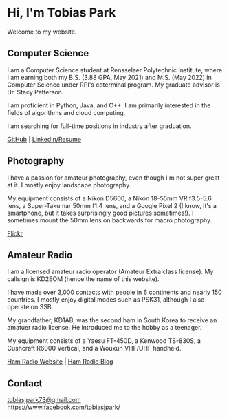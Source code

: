 # Hi, I'm Tobias Park
Welcome to my website.  

## Computer Science  
I am a Computer Science student at Rensselaer Polytechnic Institute, where I am earning both my B.S. (3.88 GPA, May 2021) and M.S. (May 2022) in Computer Science under RPI's coterminal program. My graduate advisor is Dr. Stacy Patterson.    

I am proficient in Python, Java, and C++. I am primarily interested in the fields of algorithms and cloud computing.  

I am searching for full-time positions in industry after graduation.  

[GitHub](https://github.com/kd2eom) | [LinkedIn/Resume](https://www.linkedin.com/in/parkt3/)  

## Photography  
I have a passion for amateur photography, even though I'm not super great at it. I mostly enjoy landscape photography.  

My equipment consists of a Nikon D5600, a Nikon 18-55mm VR f3.5-5.6 lens, a Super-Takumar 50mm f1.4 lens, and a Google Pixel 2 (I know, it's a smartphone, but it takes surprisingly good pictures sometimes!). I sometimes mount the 50mm lens on backwards for macro photography.  

[Flickr](https://www.flickr.com/people/tobiaspark/) 

## Amateur Radio
I am a licensed amateur radio operator (Amateur Extra class license). My callsign is KD2EOM (hence the name of this website).  

I have made over 3,000 contacts with people in 6 continents and nearly 150 countries. I mostly enjoy digital modes such as PSK31, although I also operate on SSB.  

My grandfather, KD1AB, was the second ham in South Korea to receive an amatuer radio license. He introduced me to the hobby as a teenager.

My equipment consists of a Yaesu FT-450D, a Kenwood TS-830S, a Cushcraft R6000 Vertical, and a Wouxun VHF/UHF handheld.  

[Ham Radio Website](https://sites.google.com/view/kd2eom) | [Ham Radio Blog](http://kd2eom.blogspot.com/)

## Contact
tobiasjpark73@gmail.com  
https://www.facebook.com/tobiasjpark/
